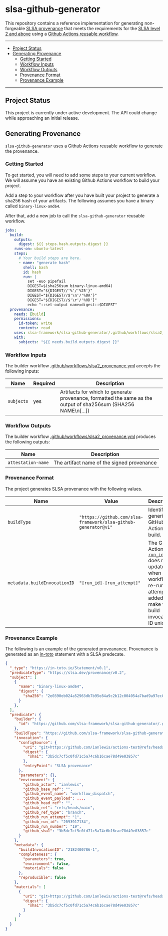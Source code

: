 # slsa-github-generator

This repository contains a reference implementation for generating non-forgeable
[SLSA provenance](https://slsa.dev/) that meets the requirements for the [SLSA
level 2 and above](https://slsa.dev/spec/v0.1/levels) using a [Github Actions
reusable
workflow](https://docs.github.com/en/actions/using-workflows/reusing-workflows).

---

- [Project Status](#project-status)
- [Generating Provenance](#generating-provenance)
  - [Getting Started](#getting-started)
  - [Workflow Inputs](#workflow-inputs)
  - [Workflow Outputs](#workflow-outputs)
  - [Provenance Format](#provenance-format)
  - [Provenance Example](#provenance-example)

---

## Project Status

This project is currently under active development. The API could change while
approaching an initial release.

## Generating Provenance

`slsa-github-generator` uses a Github Actions reusable workflow to generate the
provenance.

### Getting Started

To get started, you will need to add some steps to your current workflow. We
will assume you have an existing Github Actions workflow to build your project.

Add a step to your workflow after you have built your project to generate a
sha256 hash of your artifacts. The following assumes you have a binary called
`binary-linux-amd64`.

After that, add a new job to call the `slsa-github-generator` reusable workflow.

```yaml
jobs:
  build:
    outputs:
      digest: ${{ steps.hash.outputs.digest }}
    runs-on: ubuntu-latest
    steps:
      # Your build steps are here.
      - name: "generate hash"
        shell: bash
        id: hash
        run: |
          set -euo pipefail
          DIGEST=$(sha256sum binary-linux-amd64)
          DIGEST="${DIGEST//'%'/'%25'}"
          DIGEST="${DIGEST//$'\n'/'%0A'}"
          DIGEST="${DIGEST//$'\r'/'%0D'}"
          echo "::set-output name=digest::$DIGEST"
  provenance:
    needs: [build]
    permissions:
      id-token: write
      contents: read
    uses: slsa-framework/slsa-github-generator/.github/workflows/slsa2_provenance.yml@main
    with:
      subjects: "${{ needs.build.outputs.digest }}"
```

### Workflow Inputs

The builder workflow
[.github/workflows/slsa2_provenance.yml](.github/workflows/slsa2_provenance.yml) accepts
the following inputs:

| Name       | Required | Description                                                                                                    |
| ---------- | -------- | -------------------------------------------------------------------------------------------------------------- |
| `subjects` | yes      | Artifacts for which to generate provenance, formatted the same as the output of sha256sum (SHA256 NAME\n[...]) |

### Workflow Outputs

The builder workflow
[.github/workflows/slsa2_provenance.yml](.github/workflows/slsa2_provenance.yml)
produces the following outputs:

| Name               | Description                                |
| ------------------ | ------------------------------------------ |
| `attestation-name` | The artifact name of the signed provenance |

### Provenance Format

The project generates SLSA provenance with the following values.

| Name                         | Value                                                          | Description                                                                                                                                                                                                            |
| ---------------------------- | -------------------------------------------------------------- | ---------------------------------------------------------------------------------------------------------------------------------------------------------------------------------------------------------------------- |
| `buildType`                  | `"https://github.com/slsa-framework/slsa-github-generator@v1"` | Identifies a generic GitHub Actions build.                                                                                                                                                                             |
| `metadata.buildInvocationID` | `"[run_id]-[run_attempt]"`                                     | The GitHub Actions [`run_id`](https://docs.github.com/en/actions/learn-github-actions/contexts#github-context) does not update when a workflow is re-run. Run attempt is added to make the build invocation ID unique. |

### Provenance Example

The following is an example of the generated proveanance. Provenance is
generated as an [in-toto](https://in-toto.io/) statement with a SLSA predecate.

```json
{
  "_type": "https://in-toto.io/Statement/v0.1",
  "predicateType": "https://slsa.dev/provenance/v0.2",
  "subject": [
    {
      "name": "binary-linux-amd64",
      "digest": {
        "sha256": "2e0390eb024a52963db7b95e84a9c2b12c004054a7bad9a97ec0c7c89d4681d2"
      }
    },
  ],
  "predicate": {
    "builder": {
      "id": "https://github.com/slsa-framework/slsa-github-generator/.github/workflows/slsa2_provenance.yml@refs/heads/main"
    },
    "buildType": "https://github.com/slsa-framework/slsa-github-generator@v1",
    "invocation": {
      "configSource": {
        "uri": "git+https://github.com/ianlewis/actions-test@refs/heads/main.git",
        "digest": {
          "sha1": "3b5dc7cf5c0fd71c5a74c6b16cae78d49e03857c"
        },
        "entryPoint": "SLSA provenance"
      },
      "parameters": {},
      "environment": {
        "github_actor": "ianlewis",
        "github_base_ref": "",
        "github_event_name": "workflow_dispatch",
        "github_event_payload": ...,
        "github_head_ref": "",
        "github_ref": "refs/heads/main",
        "github_ref_type": "branch",
        "github_run_attempt": "1",
        "github_run_id": "2093917134",
        "github_run_number": "19",
        "github_sha1": "3b5dc7cf5c0fd71c5a74c6b16cae78d49e03857c"
      }
    },
    "metadata": {
      "buildInvocationID": "2182400786-1",
      "completeness": {
        "parameters": true,
        "environment": false,
        "materials": false
      },
      "reproducible": false
    },
    "materials": [
      {
        "uri": "git+https://github.com/ianlewis/actions-test@refs/heads/main.git",
        "digest": {
          "sha1": "3b5dc7cf5c0fd71c5a74c6b16cae78d49e03857c"
        }
      }
    ]
  }
}
```
